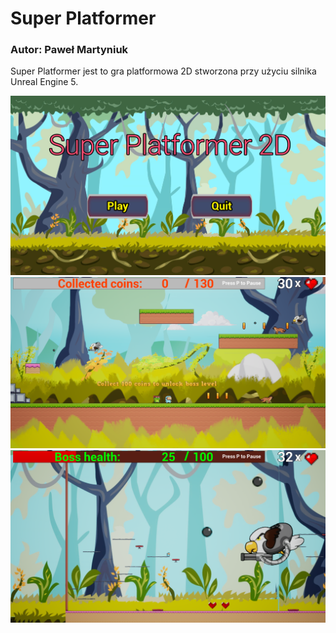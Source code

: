 # Super Platformer
### Autor: Paweł Martyniuk
Super Platformer jest to gra platformowa 2D stworzona przy użyciu silnika Unreal Engine 5.

![menu_start](./docs/pictures/menu_start.png)
![gameplay](./docs/pictures/gameplay.png)
![boss_level](./docs/pictures/boss_level.png)